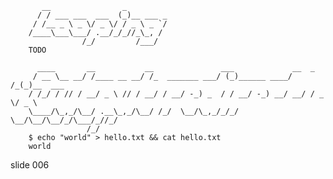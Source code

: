            __                _
          / / ___ ___  ___  (_)__ ___ _
         / /__ _ \ _ \/ _ \/ / _ \ _ `/
        /____\___\___/ .__/_/_//_\_, /
                    /_/         /___/
        TODO

          ____       __           __               ___             __  _
         / __ \__ __/ /____ __ __/ /_  _______ ___/ (_)______ ____/ /_(_)__  ___
        / /_/ / // / __/ _ \ // / __/ / __/ -_) _  / / __/ -_) __/ __/ / _ \/ _ \
        \____/\_,_/\__/ .__\_,_/\__/ /_/  \__/\_,_/_/_/  \__/\__/\__/_/\___/_//_/
                     /_/
        $ echo "world" > hello.txt && cat hello.txt
        world
















































































slide 006
